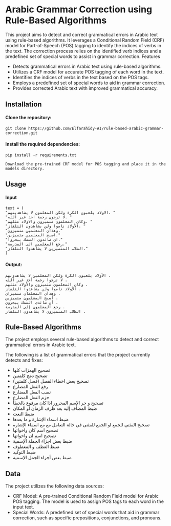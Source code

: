 # Arabic Grammar Correction using Rule-Based Algorithms

This project aims to detect and correct grammatical errors in Arabic text using rule-based algorithms. It leverages a Conditional Random Field (CRF) model for Part-of-Speech (POS) tagging to identify the indices of verbs in the text. The correction process relies on the identified verb indices and a predefined set of special words to assist in grammar correction.
Features

- Detects grammatical errors in Arabic text using rule-based algorithms.
- Utilizes a CRF model for accurate POS tagging of each word in the text.
- Identifies the indices of verbs in the text based on the POS tags.
- Employs a predefined set of special words to aid in grammar correction.
- Provides corrected Arabic text with improved grammatical accuracy.

## Installation

#### Clone the repository:

    git clone https://github.com/Elfarahidy-AI/rule-based-arabic-grammar-correction.git
    
#### Install the required dependencies:


    pip install -r requirements.txt

    Download the pre-trained CRF model for POS tagging and place it in the models directory.

## Usage

#### Input
    text = (
    "الاولاد يلعبون الكرة ولكن المعلمون لا يشاهدينهم. "
    "لا ترجون رحمة احد غير الله. "
    "وكان المعلمون متميزون والاولاد مثلهم. "
    "الأولاد ناموا ولن يشاهدون التلفاز. "
    "وهذان المعلمين متميزون."
    "اصبح المعلمين متميزين."
    "ان صائدون السمك يبحروا."
    "رجع المعلمين الى المدرسة."
    "الطلاب المتميزين لا يشاهدوا التلفاز."
    )

#### Output:
    الأولاد يلعبون الكرة ولكن المعلمين لا يشاهدونهم . 
    لا ترجوا رحمة أحد غير الله . 
    وكان المعلمون متميزون والأولاد مثلهم . 
    الأولاد ناموا ولن يشاهدوا التلفاز . 
    وهذان المعلمان متميزان . 
    أصبح المعلمون متميزين . 
    أن صائدي السمك يبحرون . 
    رجع المعلمون إلى المدرسة . 
    الطلاب المتميزون لا يشاهدون التلفاز .


## Rule-Based Algorithms

The project employs several rule-based algorithms to detect and correct grammatical errors in Arabic text.

The following is a list of grammatical errors that the project currently detects and fixes:

- تصحيح الهمزات كلها
- تصحيح دمج كلمتين
- تصحيح بعض اخطاء الفصل (فصل كلمتين)
- رفع الفعل المضارع
- نصب الفعل المضارع
- جزم الفعل المضارع
- تصحيح و جر الإسم المجرور اذا كان مرفوع بالخطأ
- ضبط المضاف إليه بعد ظرف الزمان او المكان
- ضبط النعت
- ضبط اسماء الإشارة و ما بعدها
- تصحيح المثنى للجمع او الجمع للمثنى في حالة التعامل مع مع اسماء الإشارة
- تصحيح اسم كان واخواتها
- تصحيح اسم ان واخواتها
- ضبط بعض اجزاء الجملة الإسمية
- ضبط العطف و المعطوف
- ضبط التوكيد
- ضبط بعض أجزاء الجمل الإسمية 

## Data

The project utilizes the following data sources:

- CRF Model: A pre-trained Conditional Random Field model for Arabic POS tagging. The model is used to assign POS tags to each word in the input text.
- Special Words: A predefined set of special words that aid in grammar correction, such as specific prepositions, conjunctions, and pronouns.
